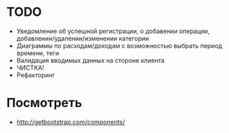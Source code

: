 TODO
====


* Уведомление об успешной регистрации, о добавении операции, добавлении/удалении/изменении категории
* Диаграммы по расходам/доходам с возможностью выбрать период времени, теги
* Валидация вводимых данных на стороне клиента
* ЧИСТКА!
* Рефакторинг



Посмотреть
==========

* http://getbootstrap.com/components/
